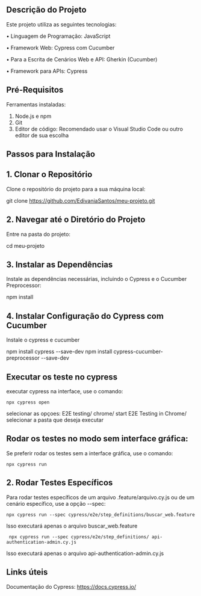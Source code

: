 ## Descrição do Projeto
Este projeto utiliza as seguintes tecnologias:
  
   •	Linguagem de Programação: JavaScript
   
   •	Framework Web: Cypress com Cucumber 
   
   •	Para a Escrita de Cenários Web e API: Gherkin (Cucumber)
   
   •	Framework para APIs: Cypress

## Pré-Requisitos
Ferramentas instaladas:

  1.	Node.js e npm
  2.	Git
  3.	Editor de código: Recomendado usar o Visual Studio Code ou outro editor de sua escolha

## Passos para Instalação

 ## 1. Clonar o Repositório
 Clone o repositório do projeto para a sua máquina local:

   git clone https://github.com/EdivaniaSantos/meu-projeto.git
 
 ## 2. Navegar até o Diretório do Projeto
 Entre na pasta do projeto:

   cd meu-projeto
 
 ## 3. Instalar as Dependências
 Instale as dependências necessárias, incluindo o Cypress e o Cucumber Preprocessor:

   npm install

 ## 4. Instalar Configuração do Cypress com Cucumber
 Instale o cypress e cucumber

   npm install cypress --save-dev
   npm install cypress-cucumber-preprocessor --save-dev

##  Executar os teste no cypress

executar cypress na interface, use o comando:

    npx cypress open
  
 selecionar as opçoes: E2E testing/ chrome/ start E2E Testing in Chrome/ selecionar a pasta que deseja executar


##  Rodar os testes no modo sem interface gráfica:
Se preferir rodar os testes sem a interface gráfica, use o comando:

    npx cypress run

## 2. Rodar Testes Específicos
Para rodar testes específicos de um arquivo .feature/arquivo.cy.js ou de um cenário específico, use a opção --spec:

    npx cypress run --spec cypress/e2e/step_definitions/buscar_web.feature
    
Isso executará apenas o arquivo buscar_web.feature

     npx cypress run --spec cypress/e2e/step_definitions/ api-authentication-admin.cy.js
     
Isso executará apenas o arquivo api-authentication-admin.cy.js

## Links úteis
Documentação do Cypress: https://docs.cypress.io/




